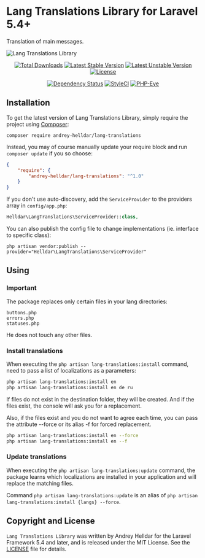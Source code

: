 # Lang Translations Library for Laravel 5.4+

Translation of main messages.

![Lang Translations Library](https://user-images.githubusercontent.com/10347617/39757295-1676df7c-52d5-11e8-90b1-88eb8511aa63.png)

<p align="center">
<a href="https://packagist.org/packages/andrey-helldar/lang-translations"><img src="https://img.shields.io/packagist/dt/andrey-helldar/lang-translations.svg?style=flat-square" alt="Total Downloads" /></a>
<a href="https://packagist.org/packages/andrey-helldar/lang-translations"><img src="https://poser.pugx.org/andrey-helldar/lang-translations/v/stable?format=flat-square" alt="Latest Stable Version" /></a>
<a href="https://packagist.org/packages/andrey-helldar/lang-translations"><img src="https://poser.pugx.org/andrey-helldar/lang-translations/v/unstable?format=flat-square" alt="Latest Unstable Version" /></a>
<a href="https://github.com/andrey-helldar/lang-translations"><img src="https://poser.pugx.org/andrey-helldar/lang-translations/license?format=flat-square" alt="License" /></a>
</p>


<p align="center">
<a href="https://www.versioneye.com/php/andrey-helldar:lang-translations/dev-master"><img src="https://www.versioneye.com/php/andrey-helldar:lang-translations/dev-master/badge?style=flat-square" alt="Dependency Status" /></a>
<a href="https://styleci.io/repos/132602203"><img src="https://styleci.io/repos/132602203/shield" alt="StyleCI" /></a>
<a href="https://php-eye.com/package/andrey-helldar/lang-translations"><img src="https://php-eye.com/badge/andrey-helldar/lang-translations/tested.svg?style=flat" alt="PHP-Eye" /></a>
</p>


## Installation

To get the latest version of Lang Translations Library, simply require the project using [Composer](https://getcomposer.org):

```
composer require andrey-helldar/lang-translations
```

Instead, you may of course manually update your require block and run `composer update` if you so choose:

```json
{
    "require": {
        "andrey-helldar/lang-translations": "^1.0"
    }
}
```

If you don't use auto-discovery, add the `ServiceProvider` to the providers array in `config/app.php`:

```php
Helldar\LangTranslations\ServiceProvider::class,
```

You can also publish the config file to change implementations (ie. interface to specific class):

```
php artisan vendor:publish --provider="Helldar\LangTranslations\ServiceProvider"
```


## Using

### Important

The package replaces only certain files in your lang directories:

    buttons.php
    errors.php
    statuses.php

He does not touch any other files.


### Install translations

When executing the `php artisan lang-translations:install` command, need to pass a list of localizations as a parameters:

```bash
php artisan lang-translations:install en
php artisan lang-translations:install en de ru
```

If files do not exist in the destination folder, they will be created. And if the files exist, the console will ask you for a replacement.

Also, if the files exist and you do not want to agree each time, you can pass the attribute --force or its alias -f for forced replacement.

```bash
php artisan lang-translations:install en --force
php artisan lang-translations:install en --f
```


### Update translations

When executing the `php artisan lang-translations:update` command, the package learns which localizations are installed in your application and will replace the matching files.

Command `php artisan lang-translations:update` is an alias of `php artisan lang-translations:install {langs} --force`.


## Copyright and License

`Lang Translations Library` was written by Andrey Helldar for the Laravel Framework 5.4 and later, and is released under the MIT License. See the [LICENSE](LICENSE) file for details.
